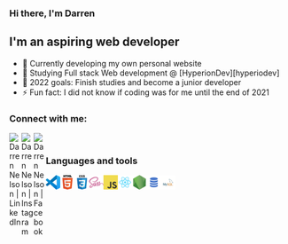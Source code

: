 ### Hi there, I'm Darren

## I'm an aspiring web developer

- 🧐 Currently developing my own personal website
- 🤯 Studying Full stack Web development @ [HyperionDev][hyperiodev]
- 🥅 2022 goals: Finish studies and become a junior developer
- ⚡ Fun fact: I did not know if coding was for me until the end of 2021

### Connect with me:

<a href="https://www.linkedin.com/in/darren-nelson-950a14169/" target="blank"><img align="left" alt="Darren Nelson | LinkedIn" width="22px" src="https://cdn.jsdelivr.net/npm/simple-icons@v3/icons/linkedin.svg" /></a>
<a href="https://www.instagram.com/d_nelson10/" target="blank"><img align="left" alt="Darren Nelson | Instagram" width="22px" src="https://cdn.jsdelivr.net/npm/simple-icons@v3/icons/instagram.svg" /></a>
<a href="https://www.facebook.com/profile.php?id=100009888397460" target="blank"><img align="left" alt="Darren Nelson | Facebook" width="22px" src="https://cdn.jsdelivr.net/npm/simple-icons@v3/icons/facebook.svg" /></a>
<br />

### Languages and tools

<img align="left" alt="Visual Studio Code" width="26px" src="https://raw.githubusercontent.com/github/explore/80688e429a7d4ef2fca1e82350fe8e3517d3494d/topics/visual-studio-code/visual-studio-code.png" />
<img align="left" alt="HTML5" width="26px" src="https://raw.githubusercontent.com/github/explore/80688e429a7d4ef2fca1e82350fe8e3517d3494d/topics/html/html.png" />
<img align="left" alt="CSS3" width="26px" src="https://raw.githubusercontent.com/github/explore/80688e429a7d4ef2fca1e82350fe8e3517d3494d/topics/css/css.png" />
<img align="left" alt="Sass" width="26px" src="https://raw.githubusercontent.com/github/explore/80688e429a7d4ef2fca1e82350fe8e3517d3494d/topics/sass/sass.png" />
<img align="left" alt="JavaScript" width="26px" src="https://raw.githubusercontent.com/github/explore/80688e429a7d4ef2fca1e82350fe8e3517d3494d/topics/javascript/javascript.png" />
<img align="left" alt="React" width="26px" src="https://raw.githubusercontent.com/github/explore/80688e429a7d4ef2fca1e82350fe8e3517d3494d/topics/react/react.png" />
<img align="left" alt="Node.js" width="26px" src="https://raw.githubusercontent.com/github/explore/80688e429a7d4ef2fca1e82350fe8e3517d3494d/topics/nodejs/nodejs.png" />
<img align="left" alt="SQL" width="26px" src="https://raw.githubusercontent.com/github/explore/80688e429a7d4ef2fca1e82350fe8e3517d3494d/topics/sql/sql.png" />
<img align="left" alt="MySQL" width="26px" src="https://raw.githubusercontent.com/github/explore/80688e429a7d4ef2fca1e82350fe8e3517d3494d/topics/mysql/mysql.png" />

<!-- <br />
<br />

[instagram]: <a href="https://www.instagram.com/d_nelson10/" target="blank"></a>
[facebook]: <a href="https://www.facebook.com/profile.php?id=100009888397460" target="blank"></a>
[linkedin]: <a href="https://www.linkedin.com/in/darren-nelson-950a14169/" target="blank"></a> -->
